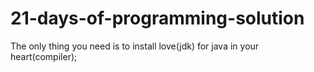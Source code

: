 # 21-days-of-programming-solution
The only thing you need is to install love(jdk) for java in your heart(compiler);
